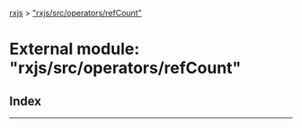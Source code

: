 [rxjs](../README.md) > ["rxjs/src/operators/refCount"](../modules/_rxjs_src_operators_refcount_.md)

# External module: "rxjs/src/operators/refCount"

## Index

---

